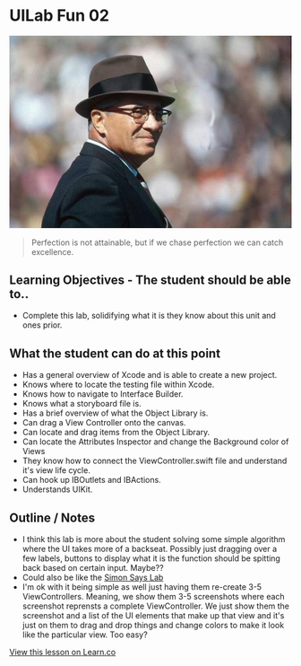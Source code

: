 # UILab Fun 02

![VinceLombardi](images/vince_lombardi.png)

> Perfection is not attainable, but if we chase perfection we can catch excellence. 


## Learning Objectives - The student should be able to..

* Complete this lab, solidifying what it is they know about this unit and ones prior.

## What the student can do at this point 

* Has a general overview of Xcode and is able to create a new project.
* Knows where to locate the testing file within Xcode.
* Knows how to navigate to Interface Builder.
* Knows what a storyboard file is.
* Has a brief overview of what the Object Library is.
* Can drag a View Controller onto the canvas.
* Can locate and drag items from the Object Library.
* Can locate the Attributes Inspector and change the Background color of Views
* They know how to connect the ViewController.swift file and understand it's view life cycle.
* Can hook up IBOutlets and IBActions.
* Understands UIKit.

## Outline / Notes

*  I think this lab is more about the student solving some simple algorithm where the UI takes more of a backseat. Possibly just dragging over a few labels, buttons to display what it is the function should be spitting back based on certain input. Maybe?? 
* Could also be like the [Simon Says Lab](https://github.com/learn-co-curriculum/swift-outlets-lab) 
* I'm ok with it being simple as well just having them re-create 3-5 ViewControllers. Meaning, we show them 3-5 screenshots where each screenshot reprensts a complete ViewController. We just show them the screenshot and a list of the UI elements that make up that view and it's just on them to drag and drop things and change colors to make it look like the particular view. Too easy?



<a href='https://learn.co/lessons/UILab02' data-visibility='hidden'>View this lesson on Learn.co</a>
